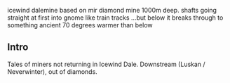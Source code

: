 icewind dalemine 
based on mir diamond mine
1000m deep. shafts going straight at first into gnome like train tracks
...but below it breaks through to something ancient
70 degrees warmer than below


## Intro
Tales of miners not returning in Icewind Dale.
Downstream (Luskan / Neverwinter), out of diamonds.
